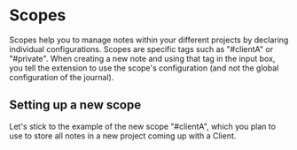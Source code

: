 # Scopes

Scopes help you to manage notes within your different projects by declaring individual configurations. Scopes are specific tags such as "#clientA" or "#private". When creating a new note and using that tag in the input box, you tell the extension to use the scope's configuration (and not the global configuration of the journal). 

## Setting up a new scope
Let's stick to the example of the new scope "#clientA", which you plan to use to store all notes in a new project coming up with a Client. 

